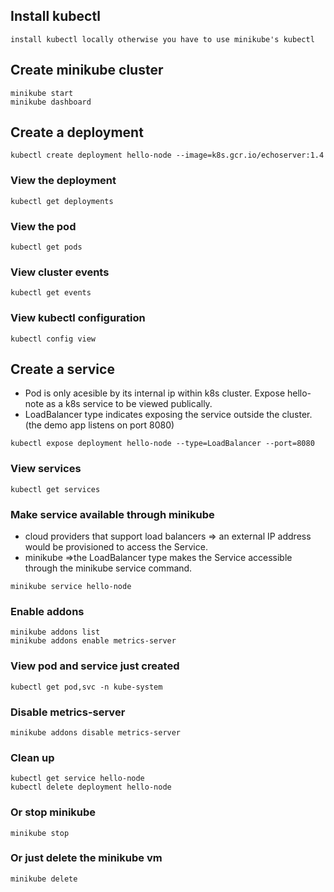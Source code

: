 ## Install kubectl
    install kubectl locally otherwise you have to use minikube's kubectl


## Create minikube cluster
    minikube start
    minikube dashboard


## Create a deployment
    kubectl create deployment hello-node --image=k8s.gcr.io/echoserver:1.4

### View the deployment
    kubectl get deployments

### View the pod
    kubectl get pods

### View cluster events
    kubectl get events

### View kubectl configuration
    kubectl config view

## Create a service
* Pod is only acesible by its internal ip within k8s cluster. Expose hello-note as a k8s service to be viewed publically. 
* LoadBalancer type indicates exposing the service outside the cluster. (the demo app listens on port 8080)
```
kubectl expose deployment hello-node --type=LoadBalancer --port=8080
```

### View services
    kubectl get services

### Make service available through minikube
* cloud providers that support load balancers => an external IP address would be provisioned to access the Service. 
* minikube =>the LoadBalancer type makes the Service accessible through the minikube service command.
```
minikube service hello-node
```

### Enable addons
    minikube addons list
    minikube addons enable metrics-server

### View pod and service just created
    kubectl get pod,svc -n kube-system

### Disable metrics-server
    minikube addons disable metrics-server  

### Clean up
    kubectl get service hello-node
    kubectl delete deployment hello-node

### Or stop minikube
    minikube stop

### Or just delete the minikube vm
    minikube delete